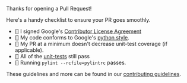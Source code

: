 Thanks for opening a Pull Request!

Here's a handy checklist to ensure your PR goes smoothly.

- [] I signed Google's [Contributor License Agreement](https://opensource.google.com/docs/cla/)
- [] My code conforms to Google's [python style](https://google.github.io/styleguide/pyguide.html).
- [] My PR at a minimum doesn't decrease unit-test coverage (if applicable).
- [] All of the [unit-tests](http://forsetisecurity.org/docs/development/#executing-tests) still pass
- [] Running `pylint --rcfile=pylintrc` passes.

These guidelines and more can be found in our [contributing guidelines](https://github.com/GoogleCloudPlatform/forseti-security/blob/master/.github/CONTRIBUTING.md).
